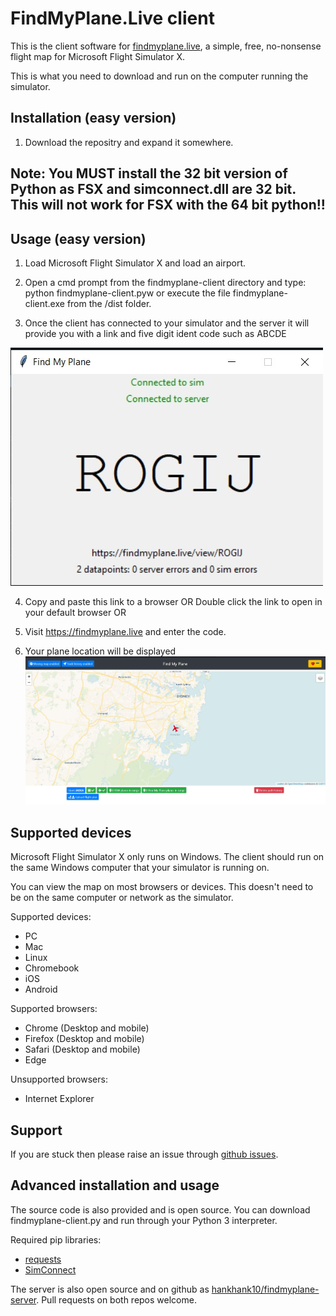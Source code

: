 # FindMyPlane.Live client

This is the client software for [findmyplane.live](https://findmyplane.live), a simple, free, no-nonsense flight map for Microsoft Flight Simulator X.

This is what you need to download and run on the computer running the simulator.

## Installation (easy version)

1. Download the repositry and expand it somewhere.

## Note: You MUST install the 32 bit version of Python as FSX and simconnect.dll are 32 bit. This will not work for FSX with the 64 bit python!!

## Usage (easy version)

1. Load Microsoft Flight Simulator X and load an airport.

2. Open a cmd prompt from the findmyplane-client directory and type: python findmyplane-client.pyw or execute the file findmyplane-client.exe from the /dist folder.

3. Once the client has connected to your simulator and the server it will provide you with a link and five digit ident code such as ABCDE

![](server.jpg)

4. Copy and paste this link to a browser OR Double click the link to open in your default browser OR

5. Visit https://findmyplane.live and enter the code. 

6. Your plane location will be displayed
![](fmp.jpg)
## Supported devices

Microsoft Flight Simulator X only runs on Windows. The client should run on the same Windows computer that your simulator is running on.

You can view the map on most browsers or devices. This doesn't need to be on the same computer or network as the simulator.

Supported devices:
- PC
- Mac
- Linux
- Chromebook
- iOS
- Android

Supported browsers:
- Chrome (Desktop and mobile)
- Firefox (Desktop and mobile)
- Safari (Desktop and mobile)
- Edge

Unsupported browsers:
- Internet Explorer


## Support

If you are stuck then please raise an issue through [github issues](https://github.com/bernbout/findmyplane-client4FSX/issues).

## Advanced installation and usage

The source code is also provided and is open source. You can download findmyplane-client.py and run through your Python 3 interpreter.

Required pip libraries:
- [requests](https://pypi.org/project/requests/)
- [SimConnect](https://pypi.org/project/SimConnect/)

The server is also open source and on github as [hankhank10/findmyplane-server](https://github.com/hankhank10/findmyplane-server). Pull requests on both repos welcome.


